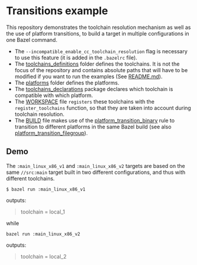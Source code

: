 # Transitions example

This repository demonstrates the toolchain resolution mechanism as well as the use of platform transitions, to build a target in multiple configurations in one Bazel command.

- The `--incompatible_enable_cc_toolchain_resolution` flag is necessary to use this feature (it is added in the `.bazelrc` file).
- The [toolchains_definitions](toolchains_definitions) folder defines the toolchains. It is not the focus of the repository and contains absolute paths that will have to be modified if you want to run the examples (See [README.md](toolchains_definitions/README.md)).
- The [platforms](platforms) folder defines the platforms.
- The [toolchains_declarations](toolchains_declarations/BUILD) package declares which toolchain is compatible with which platform.
- The [WORKSPACE](WORKSPACE) file `registers` these toolchains with the `register_toolchains` function, so that they are taken into account during toolchain resolution.
- The [BUILD](BUILD) file makes use of the
[platform_transition_binary](https://docs.aspect.build/rules/aspect_bazel_lib/docs/transitions/#platform_transition_binary) rule to transition to different platforms in the same Bazel build (see also [platform_transition_filegroup](https://docs.aspect.build/rules/aspect_bazel_lib/docs/transitions/#platform_transition_filegroup)).

## Demo
The `:main_linux_x86_v1` and `:main_linux_x86_v2` targets are based on the same `//src:main` target built in two different configurations, and thus with different toolchains.

```
$ bazel run :main_linux_x86_v1
```
outputs:

> toolchain = local_1

while

```
bazel run :main_linux_x86_v2
```
outputs:
> toolchain = local_2


